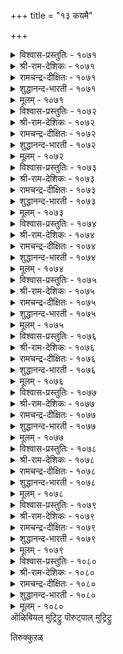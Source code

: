 +++
title = "१३ कयमै"

+++

<details><summary>विश्वास-प्रस्तुतिः - १०७१</summary>

मक्कळे पोल्वर् कयवर् अवरन्न  
ऒप्पारि याङ्गण्ड तिल्।       १०७१
</details>

<details><summary>श्री-राम-देशिकः - १०७१</summary>

अधिकारः १०८. नीचत्वम्  
आकारेण समैः साकं नीचानामस्ति तुल्यता ।  
इदं साम्यन्त्वन्यवस्तुद्विके द्रष्टुं न शक्यते ॥ १०७१॥
</details>

<details><summary>रामचन्द्र-दीक्षितः - १०७१</summary>

1071 makkaḷē pōlvar kayavar avaraṉṉa  
oppāri yāmkaṇṭatu il.

1071\. Ignoble men are only touched with human shapes. Rare indeed are such specimens.  
</details>

<details><summary>शुद्धानन्द-भारती - १०७१</summary>

1\. மக்களே போல்வர் கயவர் அவரன்ன  
ஒப்பாரி யாங்கண்டது இல்.  
The mean seem men only in form  
We have never seen such a sham.        1071  
</details>

<details><summary>मूलम् - १०७१</summary>

मक्कळे पोल्वर् कयवर् अवरन्न  
ऒप्पारि याङ्गण्ड तिल्।       १०७१
</details>

<details><summary>विश्वास-प्रस्तुतिः - १०७२</summary>

नण्ड्रऱि वारिऱ्कयवर् तिरुवुडैयर्  
नॆञ्जत्तु अवलम् इलर्।       १०७२
</details>

<details><summary>श्री-राम-देशिकः - १०७२</summary>

विवेकज्ञानवद्भयोऽपि नीचाः स्युर्भाग्यशालिनः ।  
यतस्तैः सदसच्चिन्ता कापि न क्रियते किल ॥ १०७२॥
</details>

<details><summary>रामचन्द्र-दीक्षितः - १०७२</summary>

1072 naṉṟaṟi vāriṉ kayavar tiruvuṭaiyār  
neñcattu avalam ilar.

1072\. Blessed are the base who are ignorant of the good. Verily they are never ill at ease.  
</details>

<details><summary>शुद्धानन्द-भारती - १०७२</summary>

2\. நன்றறி வாரிற் கயவர் திருவுடையர்  
நெஞ்சத்து அவலம் இலர்.  
The base seem richer than the good  
For no care enters their heart or head.        1072  
</details>

<details><summary>मूलम् - १०७२</summary>

नण्ड्रऱि वारिऱ्कयवर् तिरुवुडैयर्  
नॆञ्जत्तु अवलम् इलर्।       १०७२
</details>

<details><summary>विश्वास-प्रस्तुतिः - १०७३</summary>

तेवर् अनैयर् कयवर् अवरुन्दाम्  
मेवन सॆय्दॊऴुग लान्।       १०७३
</details>

<details><summary>श्री-राम-देशिकः - १०७३</summary>

लोके नीचस्तथा श्रीश इतीमै भवतः समौ ।  
स्वेच्छया वाञ्छितं कार्यमुभाभ्यां क्रियते यतः ॥ १०७३॥
</details>

<details><summary>रामचन्द्र-दीक्षितः - १०७३</summary>

1073 tēvar aṉaiyar kayavar avarumtām  
mēvaṉa ceytuoḻuka lāṉ.

1073\. Mean men resemble unruly gods, for they know no law.  
</details>

<details><summary>शुद्धानन्द-भारती - १०७३</summary>

3\. தேவர் அனையர் கயவர் அவருந்தாம்  
மேவன செய்தொழுக லான்.  
The base are like gods; for they too  
As prompted by their desire do.        1073  
</details>

<details><summary>मूलम् - १०७३</summary>

तेवर् अनैयर् कयवर् अवरुन्दाम्  
मेवन सॆय्दॊऴुग लान्।       १०७३
</details>

<details><summary>विश्वास-प्रस्तुतिः - १०७४</summary>

अगप्पट्टि आवारैक् काणिन् अवरिन्  
मिगप्पट्टुच् चॆम्माक्कुम् कीऴ्।       १०७४
</details>

<details><summary>श्री-राम-देशिकः - १०७४</summary>

भुवि नीचजनाः स्वस्मादपि नीचान् समीक्श्य तु ।  
''तस्मादपि वयं श्रेष्ठं'' इति स्युर्ममतापराः ॥ १०७४॥
</details>

<details><summary>रामचन्द्र-दीक्षितः - १०७४</summary>

1074 akappaṭṭi āvāraik kāṇiṉ avariṉ  
mikappaṭṭuc cemmākkum kīḻ.

1074\. The mean fought their superiority among men baser than them.  
</details>

<details><summary>शुद्धानन्द-भारती - १०७४</summary>

4\. அகப்பட்டி ஆவாரைக் காணின் அவரின்  
மிகப்பட்டுச் செம்மாக்கும் கீழ்.  
When the base meets a rake so vile  
Him he will exceed, exult and smile.        1074  
</details>

<details><summary>मूलम् - १०७४</summary>

अगप्पट्टि आवारैक् काणिन् अवरिन्  
मिगप्पट्टुच् चॆम्माक्कुम् कीऴ्।       १०७४
</details>

<details><summary>विश्वास-प्रस्तुतिः - १०७५</summary>

अच्चमे कीऴ्गळदु आसारम् ऎच्चम्  
अवावुण्डेल् उण्डाम् सिऱिदु।      १०७५
</details>

<details><summary>श्री-राम-देशिकः - १०७५</summary>

राजदण्डभयान्नीचा भवन्ति गुणशालिनः ।  
सच्चारित्रसमेताः स्युस्ते लब्धुं वाञ्छितं क्कचित् ॥ १०७५॥
</details>

<details><summary>रामचन्द्र-दीक्षितः - १०७५</summary>

1075 accamē kīḻkaḷatu ācāram eccam  
avāvuṇṭēl uṇṭām ciṟitu.

1075\. Fear and desire rule the conduct of the base.  
</details>

<details><summary>शुद्धानन्द-भारती - १०७५</summary>

5\. அச்சமே கீழ்களது ஆசாரம் எச்சம்  
அவாஉண்டேல் உண்டாம் சிறிது.  
Fear forms the conduct of the low  
Craving avails a bit below.        1075  
</details>

<details><summary>मूलम् - १०७५</summary>

अच्चमे कीऴ्गळदु आसारम् ऎच्चम्  
अवावुण्डेल् उण्डाम् सिऱिदु।      १०७५
</details>

<details><summary>विश्वास-प्रस्तुतिः - १०७६</summary>

अऱैबऱै अन्नर् कयवर्दाम् केट्ट  
मऱैबिऱर्क्कु उय्त्तुरैक्क लान्।       १०७६
</details>

<details><summary>श्री-राम-देशिकः - १०७६</summary>

श्रुतानेकरहस्यानां स्वयं गत्वा बहुस्थालीम् ।  
प्रसारणात् प्रचारार्थपटहाः सन्ति दुर्जनाः ॥ १०७६॥
</details>

<details><summary>रामचन्द्र-दीक्षितः - १०७६</summary>

1076 aṟaipaṟai aṉṉar kayavartām kēṭṭa  
maṟaipiṟarkku uytturaikka lāṉ.

1076\. The base are like the drum for they noise abroad the secrets of men.  
</details>

<details><summary>शुद्धानन्द-भारती - १०७६</summary>

6\. அறைபறை அன்னர் கயவர்தாம் கேட்ட  
மறைபிறர்க்கு உய்த்துரைக்க லான்.  
The base are like the beaten drum  
Since other's secrets they proclaim.        1076  
</details>

<details><summary>मूलम् - १०७६</summary>

अऱैबऱै अन्नर् कयवर्दाम् केट्ट  
मऱैबिऱर्क्कु उय्त्तुरैक्क लान्।       १०७६
</details>

<details><summary>विश्वास-प्रस्तुतिः - १०७७</summary>

ईर्ङ्गै विदिरार् कयवर् कॊडिऱुडैक्कुम्  
कून्गैयर् अल्ला तवर्क्कु।       १०७७
</details>

<details><summary>श्री-राम-देशिकः - १०७७</summary>

बद्ध्वा कण्ठे करं बाधाकारकान् घातकान् विना ।  
परेषामधमो भुक्तसिक्तहस्तं न दर्शयेत् ॥ १०७७॥
</details>

<details><summary>रामचन्द्र-दीक्षितः - १०७७</summary>

1077 īrṅkai vitirār kayavar koṭiṟuṭaikkum  
kūṉkaiyar allā tavarkku.

1077\. The base part with their crumbs only to a clenched hand.  
</details>

<details><summary>शुद्धानन्द-भारती - १०७७</summary>

7\. ஈர்ங்கை விதிரார் கயவர் கொடிறுடைக்கும்  
கூன்கைய ரல்லா தவர்க்கு.  
The base their damp hand will not shake  
But for fists clenched their jaws to break.        1077  
</details>

<details><summary>मूलम् - १०७७</summary>

ईर्ङ्गै विदिरार् कयवर् कॊडिऱुडैक्कुम्  
कून्गैयर् अल्ला तवर्क्कु।       १०७७
</details>

<details><summary>विश्वास-प्रस्तुतिः - १०७८</summary>

सॊल्लप् पयन्बडुवर् साण्ड्रोर् करुम्बुबोल्  
कॊल्लप् पयन्बडुम् कीऴ्।       १०७८
</details>

<details><summary>श्री-राम-देशिकः - १०७८</summary>

दुःखश्रवणमात्रेण सन्तः स्युरुपकारिणः ।  
नीचाः स्युरिक्षुवत्पिष्टा भवन्ति सहकारिणः ॥ १०७८॥
</details>

<details><summary>रामचन्द्र-दीक्षितः - १०७८</summary>

1078 collap payaṉpaṭuvar cāṉṟōr karumpupōl  
kollap payaṉpaṭum kīḻ.

1078\. Even the least cry of distress touches the heart of the good; but squeezing goodness out of the vile is like crushing the sugar-cane.  
</details>

<details><summary>शुद्धानन्द-भारती - १०७८</summary>

8\. சொல்லப் பயன்படுவர் சான்றோர் கரும்புபோல்  
கொல்லப் பயன்படும் கீழ்.  
The good by soft words profits yield  
The cane-like base when crushed and killed.        1078  
</details>

<details><summary>मूलम् - १०७८</summary>

सॊल्लप् पयन्बडुवर् साण्ड्रोर् करुम्बुबोल्  
कॊल्लप् पयन्बडुम् कीऴ्।       १०७८
</details>

<details><summary>विश्वास-प्रस्तुतिः - १०७९</summary>

उडुप्पदूउम् उण्बदूउम् काणिन् पिऱर्मेल्  
वडुक्काण वट्रागुम् कीऴ्।       १०७९
</details>

<details><summary>श्री-राम-देशिकः - १०७९</summary>

अन्नवस्त्रादिसम्पन्नान् जनानुद्वीक्ष्य याचकाः ।  
असूयया मृषादोषान् सदा शंसन्ति तेष्वपि ॥ १०७९॥
</details>

<details><summary>रामचन्द्र-दीक्षितः - १०७९</summary>

1079 uṭuppatūum uṇpatūum kāṇiṉ piṟarmēl  
vaṭukkāṇa vaṟṟākum kīḻ.

1079\. The base envy others in their food and clothing and slander them.  
</details>

<details><summary>शुद्धानन्द-भारती - १०७९</summary>

9\. உடுப்பதூஉம் உண்பதூஉம் காணின் பிறர்மேல்  
வடுக்காண வற்றாகும் கீழ்.  
Faults in others the mean will guess  
On seeing how they eat and dress.        1079  
</details>

<details><summary>मूलम् - १०७९</summary>

उडुप्पदूउम् उण्बदूउम् काणिन् पिऱर्मेल्  
वडुक्काण वट्रागुम् कीऴ्।       १०७९
</details>

<details><summary>विश्वास-प्रस्तुतिः - १०८०</summary>

ऎट्रिऱ्कुरियर् कयवरॊण्ड्रु उट्रक्काल्  
विट्रऱ्कु उरियर् विरैन्दु।       १०८०
</details>

<details><summary>श्री-राम-देशिकः - १०८०</summary>

आत्मानमपि नीचास्तु विक्रेतुं व्यसनागमे ।  
सज्जा भवेयुः, सत्कर्म नान्यत् तैः कर्तुमिष्यते ॥ १०८०॥
</details>

<details><summary>रामचन्द्र-दीक्षितः - १०८०</summary>

1080 eṟṟiṟku uriyar kayavaroṉṟu uṟṟakkāl  
viṟṟaṟku uriyar viraintu.

1080\. What are the base men fit for? They hasten only to sell themselves in adversity.  
</details>

<details><summary>शुद्धानन्द-भारती - १०८०</summary>

10\. எற்றிற் குரியர் கயவரொன்று உற்றக்கால்  
விற்றற்கு உரியர் விரைந்து.  
The base hasten to sell themselves  
From doom to flit and nothing else.        1080  
</details>

<details><summary>मूलम् - १०८०</summary>

ऎट्रिऱ्कुरियर् कयवरॊण्ड्रु उट्रक्काल्  
विट्रऱ्कु उरियर् विरैन्दु।       १०८०
</details>
ऒऴिबियल् मुट्रिट्रु  
पॊरुट्पाल् मुट्रिट्रु  

तिरुक्कुऱळ्  